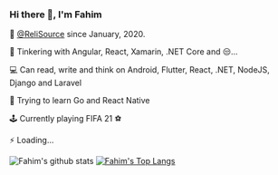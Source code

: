 ### Hi there 👋, I'm Fahim

💼 [@ReliSource](http://www.relisource.com/) since January, 2020.

🔭 Tinkering with Angular, React, Xamarin, .NET Core and 😒...

💻 Can read, write and think on Android, Flutter, React, .NET, NodeJS, Django and Laravel

🌱 Trying to learn Go and React Native

🕹 Currently playing FIFA 21 ⚽

⚡ Loading...

![Fahim's github stats](https://github-readme-stats.vercel.app/api?username=fahimshahrierrasel&show_icons=true&theme=dracula)
[![Fahim's Top Langs](https://github-readme-stats.vercel.app/api/top-langs/?username=fahimshahrierrasel&langs_count=10&hide=php,html,css,asp,cpp&layout=compact&theme=dracula)](https://github.com/anuraghazra/github-readme-stats)
